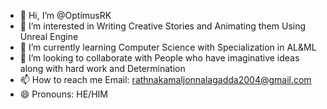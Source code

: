 - 👋 Hi, I’m @OptimusRK
- 👀 I’m interested in Writing Creative Stories and Animating them Using Unreal Engine
- 🌱 I’m currently learning Computer Science with Specialization in AL&ML 
- 💞️ I’m looking to collaborate with People who have imaginative ideas along with hard work and Determination
- 📫 How to reach me  Email: rathnakamaljonnalagadda2004@gmail.com
- 😄 Pronouns: HE/HIM
